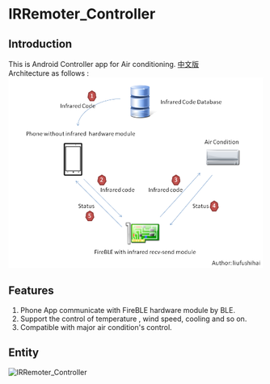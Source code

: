 # IRRemoter_Controller

Introduction
--------------------

This is Android Controller app for Air conditioning. [中文版](https://github.com/liufushihai/IRRemoter_Controller/blob/master/README-zh.md)
<br>Architecture as follows :<br> 
![architecture](https://github.com/liufushihai/IRRemoter_Controller/blob/master/IRRemoter_Controller_architecture/architecture.png)


Features
---------------
1. Phone App communicate with FireBLE hardware module by BLE.
2. Support the control of temperature , wind speed, cooling and so on.
3. Compatible with major air condition's control.

Entity
----------------------

![IRRemoter_Controller](http://oypvhzll7.bkt.clouddn.com/%E7%A9%BA%E8%B0%83%E9%81%A5%E6%8E%A7%E5%99%A82.jpg)

